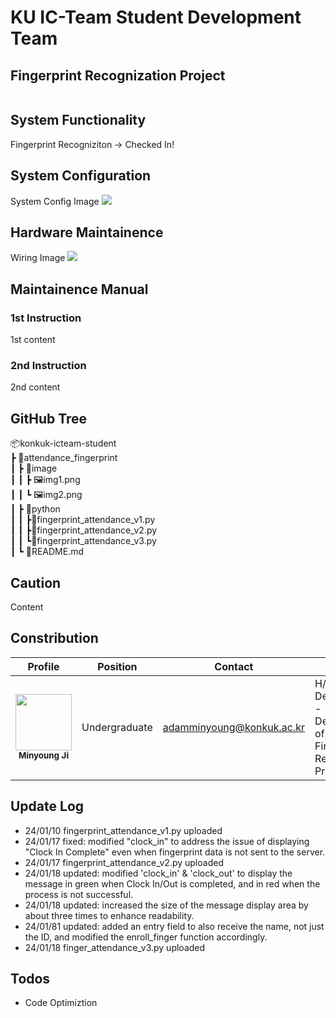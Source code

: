# KU IC-Team Student Development Team

## Fingerprint Recognization Project

</div>
<div align="center"><img src="https://github.com/konkuk-icteam-student/attendance_fingerprint/assets/107067111/cb9ff888-73f9-4ef8-9a3b-5401bdbf8805" alt=""/></div>

## System Functionality

Fingerprint Recogniziton -> Checked In!

## System Configuration

System Config Image
![](./imgs/system_config.png)

## Hardware Maintainence

Wiring Image
![](./imgs/hardware_diagram.png)

## Maintainence Manual

### 1st Instruction

1st content

### 2nd Instruction

2nd content

## GitHub Tree

📦konkuk-icteam-student <br/>
 ┣ 📂attendance_fingerprint <br/>
 ┃ ┣ 📂image <br/>
 ┃ ┃ ┣ 🖼️img1.png <br/>
 ┃ ┃ ┗ 🖼️img2.png <br/>
 ┃ ┣ 📂python <br/>
 ┃ ┃ ┣📜fingerprint_attendance_v1.py <br/>
 ┃ ┃ ┣📜fingerprint_attendance_v2.py <br/>
 ┃ ┃ ┗📜fingerprint_attendance_v3.py <br/>
 ┃ ┗ 📜README.md

## Caution

Content

## Constribution

| Profile | Position | Contact | Role |
| ------- | -------- |---- | ---- |
| <div align="center"><img src="https://github.com/ESWContest-A2B2/2023ESWContest/assets/141810581/dd8736d0-a3ea-4dae-8b10-202b5c2a2855" width="90px;" alt=""/><br/><sub><b>Minyoung Ji</b><sub></a></div> | <div align="center">Undergraduate<br/> | <div align="center">adamminyoung@konkuk.ac.kr | H/W Development - Development of Fingerprint Recognition Program |

## Update Log

- 24/01/10 fingerprint_attendance_v1.py uploaded
- 24/01/17 fixed: modified "clock_in" to address the issue of displaying "Clock In Complete" even when fingerprint data is not sent to the server.
- 24/01/17 fingerprint_attendance_v2.py uploaded
- 24/01/18 updated: modified 'clock_in' & 'clock_out' to display the message in green when Clock In/Out is completed, and in red when the process is not successful.
- 24/01/18 updated: increased the size of the message display area by about three times to enhance readability.
- 24/01/81 updated: added an entry field to also receive the name, not just the ID, and modified the enroll_finger function accordingly.
- 24/01/18 finger_attendance_v3.py uploaded

## Todos

- Code Optimiztion
